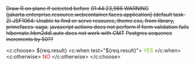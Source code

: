 ~~Draw R on plane if selected before~~
~~01:44:23,986 WARNING [jakarta.enterprise.resource.webcontainer.faces.application] (default task-2) JSF1064: Unable to find or serve resource, theme.css, from library, primefaces-saga.~~
~~javascript actions does not perform if form validation fails~~
~~hibernate.hbm2ddl.auto does not work with CMT~~
~~Postgres sequence increments by 50??~~

<c:choose>
${req.result}
<c:when test="${req.result}">
<span style="color: #72be00">YES</span>
</c:when>
<c:otherwise>
<span style="color: red">NO</span>
</c:otherwise>
</c:choose>